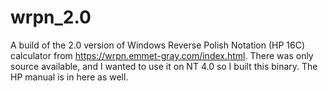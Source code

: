 # wrpn_2.0

A build of the 2.0 version of Windows Reverse Polish Notation (HP 16C) calculator from
https://wrpn.emmet-gray.com/index.html. There was only source available, and I wanted
to use it on NT 4.0 so I built this binary. The HP manual is in here as well.
